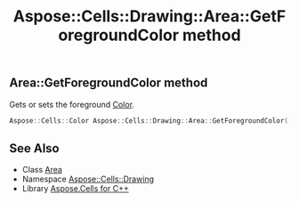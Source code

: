﻿---
title: Aspose::Cells::Drawing::Area::GetForegroundColor method
linktitle: GetForegroundColor
second_title: Aspose.Cells for C++ API Reference
description: 'Aspose::Cells::Drawing::Area::GetForegroundColor method. Gets or sets the foreground Color in C++.'
type: docs
weight: 800
url: /cpp/aspose.cells.drawing/area/getforegroundcolor/
---
## Area::GetForegroundColor method


Gets or sets the foreground [Color](../../../aspose.cells/color/).

```cpp
Aspose::Cells::Color Aspose::Cells::Drawing::Area::GetForegroundColor()
```

## See Also

* Class [Area](../)
* Namespace [Aspose::Cells::Drawing](../../)
* Library [Aspose.Cells for C++](../../../)
